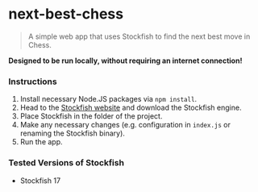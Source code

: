 # next-best-chess

> A simple web app that uses Stockfish to find the next best move in Chess.

**Designed to be run locally, without requiring an internet connection!**

### Instructions
1. Install necessary Node.JS packages via `npm install`.
2. Head to the [Stockfish website](https://stockfishchess.org/) and download the Stockfish engine.
3. Place Stockfish in the folder of the project.
4. Make any necessary changes (e.g. configuration in `index.js` or renaming the Stockfish binary).
4. Run the app.

### Tested Versions of Stockfish
- Stockfish 17
